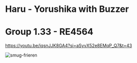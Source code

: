 # Haru - Yorushika  with Buzzer
# Group 1.33 - RE4564
https://youtu.be/iqsnJJK8GA4?si=aSyvX52e8EMqP_Q7&t=43



![smug-frieren](https://github.com/SPHSTR/Haru---Yorushika-with-Buzzer/assets/120166367/a5f27dba-a1f5-4cb6-9bcd-78fca1f4d328)
